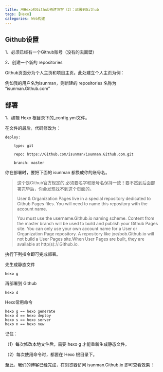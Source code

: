```yaml
---
title: 用Hexo和Github搭建博客（2）：部署到Github
tags: [Hexo]
categories: Web构建
---
```



## Github设置
1、必须已经有一个Github账号（没有的去面壁）

2、创建一个新的 repositories

Github页面分为个人主页和项目主页，此处建立个人主页为例：

例如我的用户名为isunman，则新建的 repositories 名称为 “isunman.Github.com”

## 部署

1、编辑 Hexo 根目录下的_config.yml文件。

在文件的最后，代码修改为：

    deploy:
    
    	type: git

    	repo: https://Github.com/isunman/isunman.Github.com.git

		branch: master
 

你在部署时，要把下面的 isunman 都换成你的账号名。

>这个是Github官方规定的,必须要名字和账号名保持一致！要不然到后面部署完毕后，你会发现找不到这个页面的。
>
>User & Organization Pages live in a special repository dedicated to Github Pages files. You will need to name this repository with the account name.
>
>You must use the username.Github.io naming scheme.
Content from the master branch will be used to build and 
publish your Github Pages site.
You can only use your own account name for a User or Organization Page repository. A repository like joe/bob.Github.io will not build a User Pages site.When User Pages are built, they are available at http(s)://<username>.Github.io.

执行下列指令即可完成部署。


先生成静态文件

`hexo g`

再部署到 Github

`hexo d`



Hexo常用命令

	hexo g == hexo generate 
	hexo d == hexo deploy 
	hexo s == hexo server 
	hexo n == hexo new

记住：

（1）每次修改本地文件后，需要 hexo g 才能重新生成静态文件。

（2）每次使用命令时，都要在 Hexo 根目录下。
 
至此，我们的博客已经完成，在浏览器访问 isunman.Github.io 即可查看效果！




